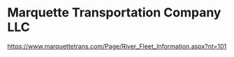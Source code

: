# Marquette Transportation Company LLC

https://www.marquettetrans.com/Page/River_Fleet_Information.aspx?nt=101